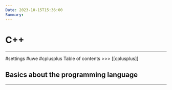 ```yaml
---
Date: 2023-10-15T15:36:00
Summary:
---
```

# C++
---
#settings #uwe #cplusplus
Table of contents >>> [[cplusplus]]
## Basics about the programming language
---


